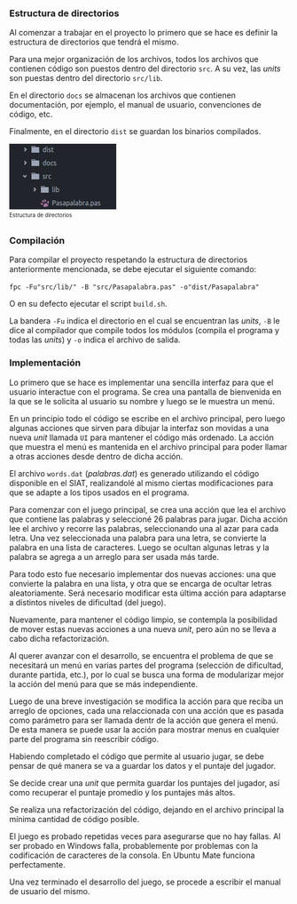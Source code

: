 ### Estructura de directorios

Al comenzar a trabajar en el proyecto lo primero que se hace es definir la estructura
de directorios que tendrá el mismo.

Para una mejor organización de los archivos, todos los archivos que contienen código
son puestos dentro del directorio `src`. A su vez, las *units* son puestas dentro del
directorio `src/lib`.

En el directorio `docs` se almacenan los archivos que contienen documentación, por
ejemplo, el manual de usuario, convenciones de código, etc.

Finalmente, en el directorio `dist` se guardan los binarios compilados.

><center>
![Estructura de directorios](images/dirstruct.png)<br>
<sup><small>Estructura de directorios</small></sup>
</center>

### Compilación

Para compilar el proyecto respetando la estructura de directorios anteriormente mencionada, se debe ejecutar
el siguiente comando:

`fpc -Fu"src/lib/" -B "src/Pasapalabra.pas" -o"dist/Pasapalabra"`

O en su defecto ejecutar el script `build.sh`.

La bandera `-Fu` indica el directorio en el cual se encuentran las *units*, `-B` le dice al compilador
que compile todos los módulos (compila el programa y todas las *units*) y `-o` indica el archivo de
salida.

### Implementación

Lo primero que se hace es implementar una sencilla interfaz para que el usuario interactue
con el programa. Se crea una pantalla de bienvenida en la que se le solicita al usuario su
nombre y luego se le muestra un menú.

En un principio todo el código se escribe en el archivo principal, pero luego algunas acciones
que sirven para dibujar la interfaz son movidas a una nueva *unit* llamada `UI` para mantener
el código más ordenado. La acción que muestra el menú es mantenida en el archivo principal para
poder llamar a otras acciones desde dentro de dicha acción.

El archivo `words.dat` (*palabras.dat*) es generado utilizando el código disponible en el SIAT,
realizandolé al mismo ciertas modificaciones para que se adapte a los tipos usados en el
programa.

Para comenzar con el juego principal, se crea una acción que lea el archivo que contiene las
palabras y seleccioné 26 palabras para jugar. Dicha acción lee el archivo y recorre las palabras,
seleccionando una al azar para cada letra. Una vez seleccionada una palabra para una letra, se
convierte la palabra en una lista de caracteres. Luego se ocultan algunas letras y la palabra
se agrega a un arreglo para ser usada más tarde.

Para todo esto fue necesario implementar dos nuevas acciones: una que convierte la palabra en
una lista, y otra que se encarga de ocultar letras aleatoriamente. Será necesario modificar
esta última acción para adaptarse a distintos niveles de dificultad (del juego).

Nuevamente, para mantener el código limpio, se contempla la posibilidad de mover estas nuevas
acciones a una nueva *unit*, pero aún no se lleva a cabo dicha refactorización.

Al querer avanzar con el desarrollo, se encuentra el problema de que se necesitará un menú
en varias partes del programa (selección de dificultad, durante partida, etc.), por lo cual
se busca una forma de modularizar mejor la acción del menú para que se más independiente.

Luego de una breve investigación se modifica la acción para que reciba un arreglo de opciones,
cada una relaccionada con una acción que es pasada como parámetro para ser llamada dentr de
la acción que genera el menú. De esta manera se puede usar la acción para mostrar menus en
cualquier parte del programa sin reescribir código.

Habiendo completado el código que permite al usuario jugar, se debe pensar de qué manera
se va a guardar los datos y el puntaje del jugador.

Se decide crear una *unit* que permita guardar los puntajes del jugador, así como recuperar
el puntaje promedio y los puntajes más altos.

Se realiza una refactorización del código, dejando en el archivo principal la mínima cantidad
de código posible.

El juego es probado repetidas veces para asegurarse que no hay fallas. Al ser probado en
Windows falla, probablemente por problemas con la codificación de caracteres de la consola.
En Ubuntu Mate funciona perfectamente.

Una vez terminado el desarrollo del juego, se procede a escribir el manual de usuario del mismo.
